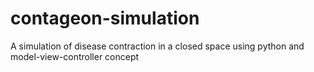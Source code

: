 # contageon-simulation
A simulation of disease contraction in a closed space using python and model-view-controller concept

